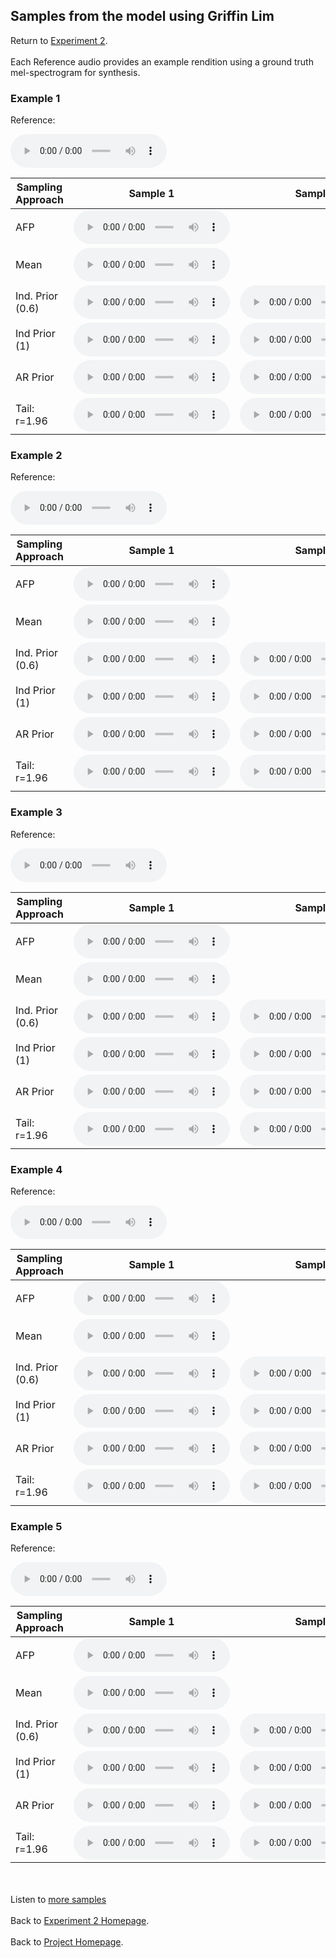 <!-- exp 1a -->

## Samples from the model using Griffin Lim

Return to [Experiment 2](https://ljlj9.github.io/mscproject/experiment_2_test.html).
<br><br>
Each Reference audio provides an example rendition using a ground truth mel-spectrogram for synthesis.

### Example 1

Reference:        
<p><audio src="Exp3Test/Example1/reference.wav" controls style="width: 250px;"></audio></p>

| Sampling Approach | Sample 1 | Sample 2 | Sample 3 | Sample 4 | Sample 5 |
| --- | --- | --- | --- | --- | --- |
| AFP | <audio src="afp_web_samples/Example1.wav" controls style="width: 250px;"></audio> | | | | |
| Mean  | <audio src="Exp3Test/Example1/mean/sample_1.wav" controls style="width: 250px;"></audio> | | | | |
| Ind. Prior (0.6) | <audio src="Exp3Test/Example1/scaled06/sample_1.wav" controls style="width: 250px;"></audio> | <audio src="Exp3Test/Example1/scaled06/sample_2.wav" controls style="width: 250px;"></audio> | <audio src="Exp3Test/Example1/scaled06/sample_3.wav" controls style="width: 250px;"></audio> | <audio src="Exp3Test/Example1/scaled06/sample_4.wav" controls style="width: 250px;"></audio> | <audio src="Exp3Test/Example1/scaled06/sample_5.wav" controls style="width: 250px;"></audio> |
| Ind Prior (1) | <audio src="Exp3Test/Example1/prior/sample_1.wav" controls style="width: 250px;"></audio> | <audio src="Exp3Test/Example1/prior/sample_2.wav" controls style="width: 250px;"></audio> | <audio src="Exp3Test/Example1/prior/sample_3.wav" controls style="width: 250px;"></audio> | <audio src="Exp3Test/Example1/prior/sample_4.wav" controls style="width: 250px;"></audio> | <audio src="Exp3Test/Example1/prior/sample_5.wav" controls style="width: 250px;"></audio> |
| AR Prior | <audio src="Exp3Test/Example1/ar_prior/sample_1.wav" controls style="width: 250px;"></audio> | <audio src="Exp3Test/Example1/ar_prior/sample_2.wav" controls style="width: 250px;"></audio> | <audio src="Exp3Test/Example1/ar_prior/sample_3.wav" controls style="width: 250px;"></audio> | <audio src="Exp3Test/Example1/ar_prior/sample_4.wav" controls style="width: 250px;"></audio> | <audio src="Exp3Test/Example1/ar_prior/sample_5.wav" controls style="width: 250px;"></audio> |
| Tail: r=1.96 | <audio src="Exp3Test/Example1/tail2/sample_1.wav" controls style="width: 250px;"></audio> | <audio src="Exp3Test/Example1/tail2/sample_2.wav" controls style="width: 250px;"></audio> | <audio src="Exp3Test/Example1/tail2/sample_3.wav" controls style="width: 250px;"></audio> | <audio src="Exp3Test/Example1/tail2/sample_4.wav" controls style="width: 250px;"></audio> | <audio src="Exp3Test/Example1/tail2/sample_5.wav" controls style="width: 250px;"></audio> |

### Example 2

Reference:          
<p><audio src="Exp3Test/Example2/reference.wav" controls style="width: 250px;"></audio></p>

| Sampling Approach | Sample 1 | Sample 2 | Sample 3 | Sample 4 | Sample 5 |
| --- | --- | --- | --- | --- | --- |
| AFP | <audio src="afp_web_samples/Example2.wav" controls style="width: 250px;"></audio> | | | | |
| Mean  | <audio src="Exp3Test/Example2/mean/sample_1.wav" controls style="width: 250px;"></audio> | | | | |
| Ind. Prior (0.6) | <audio src="Exp3Test/Example2/scaled06/sample_1.wav" controls style="width: 250px;"></audio> | <audio src="Exp3Test/Example2/scaled06/sample_2.wav" controls style="width: 250px;"></audio> | <audio src="Exp3Test/Example2/scaled06/sample_3.wav" controls style="width: 250px;"></audio> | <audio src="Exp3Test/Example2/scaled06/sample_4.wav" controls style="width: 250px;"></audio> | <audio src="Exp3Test/Example2/scaled06/sample_5.wav" controls style="width: 250px;"></audio> |
| Ind Prior (1) | <audio src="Exp3Test/Example2/prior/sample_1.wav" controls style="width: 250px;"></audio> | <audio src="Exp3Test/Example2/prior/sample_2.wav" controls style="width: 250px;"></audio> | <audio src="Exp3Test/Example2/prior/sample_3.wav" controls style="width: 250px;"></audio> | <audio src="Exp3Test/Example2/prior/sample_4.wav" controls style="width: 250px;"></audio> | <audio src="Exp3Test/Example2/prior/sample_5.wav" controls style="width: 250px;"></audio> |
| AR Prior | <audio src="Exp3Test/Example2/ar_prior/sample_1.wav" controls style="width: 250px;"></audio> | <audio src="Exp3Test/Example2/ar_prior/sample_2.wav" controls style="width: 250px;"></audio> | <audio src="Exp3Test/Example2/ar_prior/sample_3.wav" controls style="width: 250px;"></audio> | <audio src="Exp3Test/Example2/ar_prior/sample_4.wav" controls style="width: 250px;"></audio> | <audio src="Exp3Test/Example2/ar_prior/sample_5.wav" controls style="width: 250px;"></audio> |
| Tail: r=1.96 | <audio src="Exp3Test/Example2/tail2/sample_1.wav" controls style="width: 250px;"></audio> | <audio src="Exp3Test/Example2/tail2/sample_2.wav" controls style="width: 250px;"></audio> | <audio src="Exp3Test/Example2/tail2/sample_3.wav" controls style="width: 250px;"></audio> | <audio src="Exp3Test/Example2/tail2/sample_4.wav" controls style="width: 250px;"></audio> | <audio src="Exp3Test/Example2/tail2/sample_5.wav" controls style="width: 250px;"></audio> |

### Example 3

Reference:          
<p><audio src="Exp3Test/Example3/reference.wav" controls style="width: 250px;"></audio></p>

| Sampling Approach | Sample 1 | Sample 2 | Sample 3 | Sample 4 | Sample 5 |
| --- | --- | --- | --- | --- | --- |
| AFP | <audio src="afp_web_samples/Example3.wav" controls style="width: 250px;"></audio> | | | | |
| Mean  | <audio src="Exp3Test/Example3/mean/sample_1.wav" controls style="width: 250px;"></audio> | | | | |
| Ind. Prior (0.6) | <audio src="Exp3Test/Example3/scaled06/sample_1.wav" controls style="width: 250px;"></audio> | <audio src="Exp3Test/Example3/scaled06/sample_2.wav" controls style="width: 250px;"></audio> | <audio src="Exp3Test/Example3/scaled06/sample_3.wav" controls style="width: 250px;"></audio> | <audio src="Exp3Test/Example3/scaled06/sample_4.wav" controls style="width: 250px;"></audio> | <audio src="Exp3Test/Example3/scaled06/sample_5.wav" controls style="width: 250px;"></audio> |
| Ind Prior (1) | <audio src="Exp3Test/Example3/prior/sample_1.wav" controls style="width: 250px;"></audio> | <audio src="Exp3Test/Example3/prior/sample_2.wav" controls style="width: 250px;"></audio> | <audio src="Exp3Test/Example3/prior/sample_3.wav" controls style="width: 250px;"></audio> | <audio src="Exp3Test/Example3/prior/sample_4.wav" controls style="width: 250px;"></audio> | <audio src="Exp3Test/Example3/prior/sample_5.wav" controls style="width: 250px;"></audio> |
| AR Prior | <audio src="Exp3Test/Example3/ar_prior/sample_1.wav" controls style="width: 250px;"></audio> | <audio src="Exp3Test/Example3/ar_prior/sample_2.wav" controls style="width: 250px;"></audio> | <audio src="Exp3Test/Example3/ar_prior/sample_3.wav" controls style="width: 250px;"></audio> | <audio src="Exp3Test/Example3/ar_prior/sample_4.wav" controls style="width: 250px;"></audio> | <audio src="Exp3Test/Example3/ar_prior/sample_5.wav" controls style="width: 250px;"></audio> |
| Tail: r=1.96 | <audio src="Exp3Test/Example3/tail2/sample_1.wav" controls style="width: 250px;"></audio> | <audio src="Exp3Test/Example3/tail2/sample_2.wav" controls style="width: 250px;"></audio> | <audio src="Exp3Test/Example3/tail2/sample_3.wav" controls style="width: 250px;"></audio> | <audio src="Exp3Test/Example3/tail2/sample_4.wav" controls style="width: 250px;"></audio> | <audio src="Exp3Test/Example3/tail2/sample_5.wav" controls style="width: 250px;"></audio> |

### Example 4

Reference:          
<p><audio src="Exp3Test/Example4/reference.wav" controls style="width: 250px;"></audio></p>

| Sampling Approach | Sample 1 | Sample 2 | Sample 3 | Sample 4 | Sample 5 |
| --- | --- | --- | --- | --- | --- |
| AFP | <audio src="afp_web_samples/Example4.wav" controls style="width: 250px;"></audio> | | | | |
| Mean  | <audio src="Exp3Test/Example4/mean/sample_1.wav" controls style="width: 250px;"></audio> | | | | |
| Ind. Prior (0.6) | <audio src="Exp3Test/Example4/scaled06/sample_1.wav" controls style="width: 250px;"></audio> | <audio src="Exp3Test/Example4/scaled06/sample_2.wav" controls style="width: 250px;"></audio> | <audio src="Exp3Test/Example4/scaled06/sample_3.wav" controls style="width: 250px;"></audio> | <audio src="Exp3Test/Example4/scaled06/sample_4.wav" controls style="width: 250px;"></audio> | <audio src="Exp3Test/Example4/scaled06/sample_5.wav" controls style="width: 250px;"></audio> |
| Ind Prior (1) | <audio src="Exp3Test/Example4/prior/sample_1.wav" controls style="width: 250px;"></audio> | <audio src="Exp3Test/Example4/prior/sample_2.wav" controls style="width: 250px;"></audio> | <audio src="Exp3Test/Example4/prior/sample_3.wav" controls style="width: 250px;"></audio> | <audio src="Exp3Test/Example4/prior/sample_4.wav" controls style="width: 250px;"></audio> | <audio src="Exp3Test/Example4/prior/sample_5.wav" controls style="width: 250px;"></audio> |
| AR Prior | <audio src="Exp3Test/Example4/ar_prior/sample_1.wav" controls style="width: 250px;"></audio> | <audio src="Exp3Test/Example4/ar_prior/sample_2.wav" controls style="width: 250px;"></audio> | <audio src="Exp3Test/Example4/ar_prior/sample_3.wav" controls style="width: 250px;"></audio> | <audio src="Exp3Test/Example4/ar_prior/sample_4.wav" controls style="width: 250px;"></audio> | <audio src="Exp3Test/Example4/ar_prior/sample_5.wav" controls style="width: 250px;"></audio> |
| Tail: r=1.96 | <audio src="Exp3Test/Example4/tail2/sample_1.wav" controls style="width: 250px;"></audio> | <audio src="Exp3Test/Example4/tail2/sample_2.wav" controls style="width: 250px;"></audio> | <audio src="Exp3Test/Example4/tail2/sample_3.wav" controls style="width: 250px;"></audio> | <audio src="Exp3Test/Example4/tail2/sample_4.wav" controls style="width: 250px;"></audio> | <audio src="Exp3Test/Example4/tail2/sample_5.wav" controls style="width: 250px;"></audio> |

### Example 5

Reference:          
<p><audio src="Exp3Test/Example5/reference.wav" controls style="width: 250px;"></audio></p>

| Sampling Approach | Sample 1 | Sample 2 | Sample 3 | Sample 4 | Sample 5 |
| --- | --- | --- | --- | --- | --- |
| AFP | <audio src="afp_web_samples/Example5.wav" controls style="width: 250px;"></audio> | | | | |
| Mean  | <audio src="Exp3Test/Example5/mean/sample_1.wav" controls style="width: 250px;"></audio> | | | | |
| Ind. Prior (0.6) | <audio src="Exp3Test/Example5/scaled06/sample_1.wav" controls style="width: 250px;"></audio> | <audio src="Exp3Test/Example5/scaled06/sample_2.wav" controls style="width: 250px;"></audio> | <audio src="Exp3Test/Example5/scaled06/sample_3.wav" controls style="width: 250px;"></audio> | <audio src="Exp3Test/Example5/scaled06/sample_4.wav" controls style="width: 250px;"></audio> | <audio src="Exp3Test/Example5/scaled06/sample_5.wav" controls style="width: 250px;"></audio> |
| Ind Prior (1) | <audio src="Exp3Test/Example5/prior/sample_1.wav" controls style="width: 250px;"></audio> | <audio src="Exp3Test/Example5/prior/sample_2.wav" controls style="width: 250px;"></audio> | <audio src="Exp3Test/Example5/prior/sample_3.wav" controls style="width: 250px;"></audio> | <audio src="Exp3Test/Example5/prior/sample_4.wav" controls style="width: 250px;"></audio> | <audio src="Exp3Test/Example5/prior/sample_5.wav" controls style="width: 250px;"></audio> |
| AR Prior | <audio src="Exp3Test/Example5/ar_prior/sample_1.wav" controls style="width: 250px;"></audio> | <audio src="Exp3Test/Example5/ar_prior/sample_2.wav" controls style="width: 250px;"></audio> | <audio src="Exp3Test/Example5/ar_prior/sample_3.wav" controls style="width: 250px;"></audio> | <audio src="Exp3Test/Example5/ar_prior/sample_4.wav" controls style="width: 250px;"></audio> | <audio src="Exp3Test/Example5/ar_prior/sample_5.wav" controls style="width: 250px;"></audio> |
| Tail: r=1.96 | <audio src="Exp3Test/Example5/tail2/sample_1.wav" controls style="width: 250px;"></audio> | <audio src="Exp3Test/Example5/tail2/sample_2.wav" controls style="width: 250px;"></audio> | <audio src="Exp3Test/Example5/tail2/sample_3.wav" controls style="width: 250px;"></audio> | <audio src="Exp3Test/Example5/tail2/sample_4.wav" controls style="width: 250px;"></audio> | <audio src="Exp3Test/Example5/tail2/sample_5.wav" controls style="width: 250px;"></audio> |
<br><br>
Listen to [more samples](https://ljlj9.github.io/mscproject/experiment_2_ii.html)
<br><br>
Back to [Experiment 2 Homepage](https://ljlj9.github.io/mscproject/experiment_2_test.html).
<br><br>
Back to [Project Homepage](https://ljlj9.github.io/mscproject/index.html).
